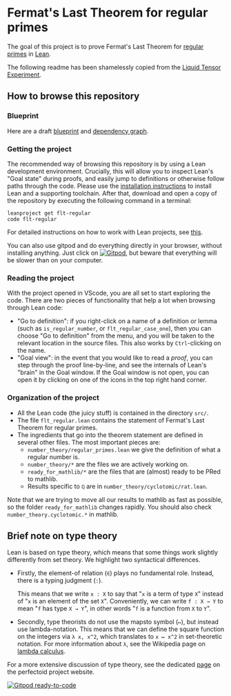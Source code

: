 # Fermat's Last Theorem for regular primes
The goal of this project is to prove Fermat's Last Theorem for [regular primes](https://en.wikipedia.org/wiki/Regular_prime)
in [Lean](https://leanprover-community.github.io/).

The following readme has been shamelessly copied from the [Liquid Tensor Experiment](https://github.com/leanprover-community/lean-liquid/).

## How to browse this repository

### Blueprint

Here are a draft [blueprint](https://leanprover-community.github.io/flt-regular/blueprint) and  [dependency graph](https://leanprover-community.github.io/flt-regular/blueprint/dep_graph_document.html).

### Getting the project

The recommended way of browsing this repository is by using a Lean development environment.
Crucially, this will allow you to inspect Lean's "Goal state" during proofs,
and easily jump to definitions or otherwise follow paths through the code. Please use the
[installation instructions](https://leanprover-community.github.io/get_started.html#regular-install)
to install Lean and a supporting toolchain.
After that, download and open a copy of the repository
by executing the following command in a terminal:
```
leanproject get flt-regular
code flt-regular
```
For detailed instructions on how to work with Lean projects,
see [this](https://leanprover-community.github.io/install/project.html).

You can also use gitpod and do everything directly in your browser, without installing anything.
Just click on [![Gitpod](https://img.shields.io/badge/Gitpod-ready--to--code-908a85?logo=gitpod)](https://gitpod.io/#https://github.com/leanprover-community/flt-regular), but beware that everything will be slower than on your computer.

### Reading the project

With the project opened in VScode,
you are all set to start exploring the code.
There are two pieces of functionality that help a lot when browsing through Lean code:

* "Go to definition": if you right-click on a name of a definition or lemma
  (such as `is_regular_number`, or `flt_regular_case_one`), then you can choose "Go to definition" from the menu,
  and you will be taken to the relevant location in the source files.
  This also works by `Ctrl`-clicking on the name.
* "Goal view": in the event that you would like to read a *proof*,
  you can step through the proof line-by-line,
  and see the internals of Lean's "brain" in the Goal window.
  If the Goal window is not open,
  you can open it by clicking on one of the icons in the top right hand corner.

### Organization of the project

* All the Lean code (the juicy stuff) is contained in the directory `src/`.
* The file `flt_regular.lean` contains the statement of Fermat's Last Theorem for
  regular primes.
* The ingredients that go into the theorem statement are defined in several other files.
  The most important pieces are:
  - `number_theory/regular_primes.lean` we give the definition of what a regular number is.
  - `number_theory/*` are the files we are actively working on.
  - `ready_for_mathlib/*` are the files that are (almost) ready to be PRed to mathlib.
  - Results specific to `ℚ` are in `number_theory/cyclotomic/rat.lean`.

Note that we are trying to move all our results to mathlib as fast as possible, so the
folder `ready_for_mathlib` changes rapidly. You should also check `number_theory.cyclotomic.*`
in mathlib.

## Brief note on type theory

Lean is based on type theory,
which means that some things work slightly differently from set theory.
We highlight two syntactical differences.

* Firstly, the element-of relation (`∈`) plays no fundamental role.
  Instead, there is a typing judgment (`:`).

  This means that we write `x : X` to say that "`x` is a term of type `X`"
  instead of "`x` is an element of the set `X`".
  Conveniently, we can write `f : X → Y` to mean "`f` has type `X → Y`",
  in other words "`f` is a function from `X` to `Y`".

* Secondly, type theorists do not use the mapsto symbol (`↦`),
  but instead use lambda-notation.
  This means that we can define the square function on the integers via
  `λ x, x^2`, which translates to `x ↦ x^2` in set-theoretic notation.
  For more information about `λ`, see the Wikipedia page on
  [lambda calculus](https://en.wikipedia.org/wiki/Lambda_calculus).

For a more extensive discussion of type theory,
see the dedicated
[page](https://leanprover-community.github.io/lean-perfectoid-spaces/type_theory.html)
on the perfectoid project website.

[![Gitpod ready-to-code](https://img.shields.io/badge/Gitpod-ready--to--code-908a85?logo=gitpod)](https://gitpod.io/#https://github.com/leanprover-community/flt-regular)
